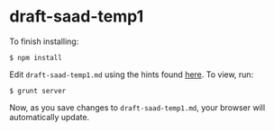 # draft-saad-temp1

To finish installing:

    $ npm install

Edit `draft-saad-temp1.md` using the hints found
[here](https://github.com/cabo/kramdown-rfc2629).  To view, run:

    $ grunt server

Now, as you save changes to `draft-saad-temp1.md`, your browser will automatically
update.
